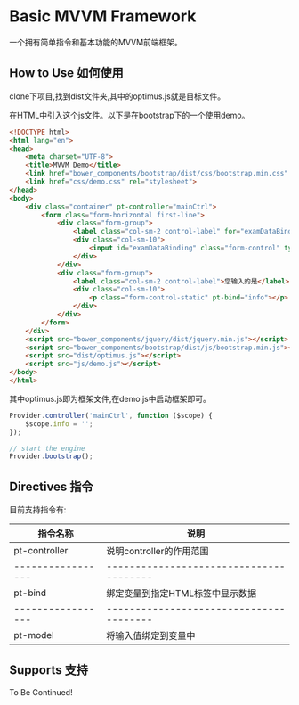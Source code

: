 # Basic MVVM Framework

一个拥有简单指令和基本功能的MVVM前端框架。

## How to Use 如何使用

clone下项目,找到dist文件夹,其中的optimus.js就是目标文件。

在HTML中引入这个js文件。以下是在bootstrap下的一个使用demo。

```html
<!DOCTYPE html>
<html lang="en">
<head>
    <meta charset="UTF-8">
    <title>MVVM Demo</title>
    <link href="bower_components/bootstrap/dist/css/bootstrap.min.css" rel="stylesheet">
    <link href="css/demo.css" rel="stylesheet">
</head>
<body>
    <div class="container" pt-controller="mainCtrl">
        <form class="form-horizontal first-line">
            <div class="form-group">
                <label class="col-sm-2 control-label" for="examDataBinding">数据绑定</label>
                <div class="col-sm-10">
                    <input id="examDataBinding" class="form-control" type="text" placeholder="输入一些文本" pt-model="info">
                </div>
            </div>
            <div class="form-group">
                <label class="col-sm-2 control-label">您输入的是</label>
                <div class="col-sm-10">
                    <p class="form-control-static" pt-bind="info"></p>
                </div>
            </div>
        </form>
    </div>
    <script src="bower_components/jquery/dist/jquery.min.js"></script>
    <script src="bower_components/bootstrap/dist/js/bootstrap.min.js"></script>
    <script src="dist/optimus.js"></script>
    <script src="js/demo.js"></script>
</body>
</html>
```

其中optimus.js即为框架文件,在demo.js中启动框架即可。

```javascript
Provider.controller('mainCtrl', function ($scope) {
    $scope.info = '';
});

// start the engine
Provider.bootstrap();
```

## Directives 指令

目前支持指令有:

指令名称           | 说明
----------------- | ---------------------------------------
pt-controller    | 说明controller的作用范围
----------------- | ---------------------------------------
pt-bind          | 绑定变量到指定HTML标签中显示数据
----------------- | ---------------------------------------
pt-model         | 将输入值绑定到变量中

## Supports 支持

To Be Continued!